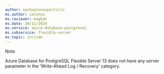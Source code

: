 ```yaml
---
author: nachoalonsoportillo
ms.author: ialonso
ms.reviewer: maghan
ms.date: 10/11/2024
ms.service: azure-database-postgresql
ms.subservice: flexible-server
ms.topic: include
---
```

> [!NOTE]
> Azure Database for PostgreSQL Flexible Server 13 does not have any server parameter in the 'Write-Ahead Log / Recovery' category.
